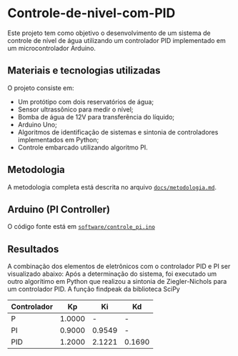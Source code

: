 # Controle-de-nivel-com-PID
Este projeto tem como objetivo o desenvolvimento de um sistema de controle de nível de água utilizando um controlador PID implementado em um microcontrolador Arduino.

## Materiais e tecnologias utilizadas

O projeto consiste em:
- Um protótipo com dois reservatórios de água;
- Sensor ultrassônico para medir o nível;
- Bomba de água de 12V para transferência do líquido;
- Arduino Uno;
- Algoritmos de identificação de sistemas e sintonia de controladores implementados em Python;
- Controle embarcado utilizando algoritmo PI.


## Metodologia
A metodologia completa está descrita no arquivo [`docs/metodologia.md`](docs/metodologia.md).

## Arduino (PI Controller)

O código fonte está em [`software/controle_pi.ino`](software/controle_pi.ino)



## Resultados
A combinação dos elementos de eletrônicos com o controlador PID e PI ser visualizado abaixo:
Após a determinação do sistema, foi executado um outro algorítimo em Python que realizou a sintonia de Ziegler-Nichols para um controlador PID. A função findpeak da biblioteca SciPy

| **Controlador** | **Kp** | **Ki** | **Kd** |
| --------------- | ------ | ------ | ------ |
| P               | 1.0000 | -      | -      |
| PI              | 0.9000 | 0.9549 | -      |
| PID             | 1.2000 | 2.1221 | 0.1690 |



